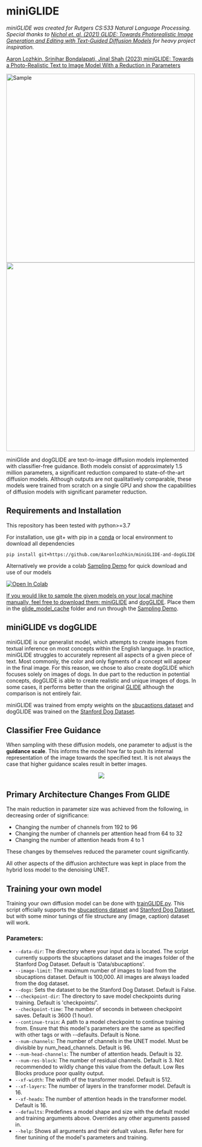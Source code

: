 # miniGLIDE

*miniGLIDE was created for Rutgers CS:533 Natural Language Processing. Special thanks to [Nichol et. al. (2021) GLIDE: Towards Photorealistic Image Generation and Editing with Text-Guided Diffusion Models](https://arxiv.org/abs/2112.10741) for heavy project inspiration.*

[Aaron Lozhkin, Srinihar Bondalapati, Jinal Shah (2023) miniGLIDE: Towards a Photo-Realistic Text to Image Model With a Reduction in Parameters](https://github.com/Aaronlozhkin/miniGLIDE-and-dogGLIDE/blob/main/Final%20Report.pdf)

<p>
  <img src="https://github.com/Aaronlozhkin/miniGLIDE-and-dogGLIDE/assets/23532191/7f802482-40e7-4fee-aaaf-b0dab1e18747" alt="Sample" width="500" />
  <img src= "https://github.com/Aaronlozhkin/miniGLIDE-and-dogGLIDE/assets/23532191/b8b2d55e-f922-41fc-a357-ca7ec4183f10" width = "500"/>
</p>

miniGlide and dogGLIDE are text-to-image diffusion models implemented with classifier-free guidance. Both models consist of approximately 1.5 million parameters, a significant reduction compared to state-of-the-art diffusion models. Although outputs are not qualitatively comparable, these models were trained from scratch on a single GPU and show the capabilities of diffusion models with significant parameter reduction. 

## Requirements and Installation ##

This repository has been tested with python>=3.7

For installation, use git+ with pip in a [conda](conda.io) or local environment to download all dependencies

```
pip install git+https://github.com/Aaronlozhkin/miniGLIDE-and-dogGLIDE
```

Alternatively we provide a colab [Sampling Demo](https://github.com/Aaronlozhkin/miniGLIDE-and-dogGLIDE/blob/main/SamplingDemo.ipynb) for quick download and use of our models

<a target="_blank" href="https://colab.research.google.com/github/Aaronlozhkin/miniGLIDE-and-dogGLIDE/blob/main/SamplingDemo.ipynb">
  <img src="https://colab.research.google.com/assets/colab-badge.svg" alt="Open In Colab"/>


If you would like to sample the given models on your local machine manually, feel free to download them: [miniGLIDE](https://drive.google.com/file/d/1NXGr6wMeYOU98nxivZNtZBWXFRU42XyU/view?usp=share_link) and [dogGLIDE](https://drive.google.com/file/d/1NXGr6wMeYOU98nxivZNtZBWXFRU42XyU/view?usp=share_link). Place them in the [glide_model_cache](glide_model_cache) folder and run through the [Sampling Demo](https://github.com/Aaronlozhkin/miniGLIDE-and-dogGLIDE/blob/main/SamplingDemo.ipynb).

## miniGLIDE vs dogGLIDE

miniGLIDE is our generalist model, which attempts to create images from textual inference on most concepts within the English language. In practice, miniGLIDE struggles to accurately represent all aspects of a given piece of text. Most commonly, the color and only figments of a concept will appear in the final image. For this reason, we chose to also create dogGLIDE which focuses solely on images of dogs. In due part to the reduction in potential concepts, dogGLIDE is able to create realistic and unique images of dogs. In some cases, it performs better than the original [GLIDE](https://arxiv.org/abs/2112.10741) although the comparison is not entirely fair.

miniGLIDE was trained from empty weights on the [sbucaptions dataset](https://www.cs.rice.edu/~vo9/sbucaptions/) and dogGLIDE was trained on the [Stanford Dog Dataset](http://vision.stanford.edu/aditya86/ImageNetDogs/).

## Classifier Free Guidance

When sampling with these diffusion models, one parameter to adjust is the  **guidance scale**. This informs the model how far to push its internal representation of the image towards the specified text. It is not always the case that higher guidance scales result in better images.

<p align="center">
  <img src="https://github.com/Aaronlozhkin/miniGLIDE-and-dogGLIDE/assets/23532191/7cfadea1-9682-4fea-be5a-73c9c55ff071" />
</p>

## Primary Architecture Changes From GLIDE

The main reduction in parameter size was achieved from the following, in decreasing order of significance:

- Changing the number of channels from 192 to 96
- Changing the number of channels per attention head from 64 to 32
- Changing the number of attention heads from 4 to 1

These changes by themselves reduced the parameter count significantly. 

All other aspects of the diffusion architecture was kept in place from the hybrid loss model to the denoising UNET.

## Training your own model

Training your own diffusion model can be done with [trainGLIDE.py](trainGLIDE.py). This script officially supports the [sbucaptions dataset](https://www.cs.rice.edu/~vo9/sbucaptions/) and [Stanford Dog Dataset](http://vision.stanford.edu/aditya86/ImageNetDogs/), but with some minor tunings of file structure any (image, caption) dataset will work.

### Parameters:

- `--data-dir`: The directory where your input data is located. The script currently supports the sbucaptions dataset and the images folder of the Stanford Dog Dataset. Default is 'Data/sbucaptions'.
- `--image-limit`: The maximum number of images to load from the sbucaptions dataset. Default is 100,000. All images are always loaded from the dog dataset.
- `--dogs`: Sets the dataset to be the Stanford Dog Dataset. Default is False.
- `--checkpoint-dir`: The directory to save model checkpoints during training. Default is 'checkpoints/'.
- `--checkpoint-time`: The number of seconds in between checkpoint saves. Default is 3600 (1 hour).
- `--continue-train`: A path to a model checkpoint to continue training from. Ensure that this model's parameters are the same as specified with other tags or with --defaults. Default is None.
- `--num-channels`: The number of channels in the UNET model. Must be divisible by num_head_channels. Default is 96.
- `--num-head-channels`: The number of attention heads. Default is 32.
- `--num-res-block`: The number of residual channels. Default is 3. Not recommended to wildly change this value from the default. Low Res Blocks produce poor quality output.
- `--xf-width`: The width of the transformer model. Default is 512.
- `--xf-layers`: The number of layers in the transformer model. Default is 16.
- `--xf-heads`: The number of attention heads in the transformer model. Default is 16.
- `--defaults`: Predefines a model shape and size with the default model and training arguments above. Overrides any other arguments passed in.
- `--help`: Shows all arguments and their defualt values. Refer here for finer tunining of the model's parameters and training.


